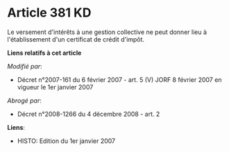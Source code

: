# Article 381 KD

Le versement d'intérêts à une gestion collective ne peut donner lieu à l'établissement d'un certificat de crédit d'impôt.

**Liens relatifs à cet article**

_Modifié par_:

  - Décret n°2007-161 du 6 février 2007 - art. 5 (V) JORF 8 février 2007 en vigueur le 1er janvier 2007

_Abrogé par_:

  - Décret n°2008-1266 du 4 décembre 2008 - art. 2

**Liens**:

  - HISTO: Edition du 1er janvier 2007
